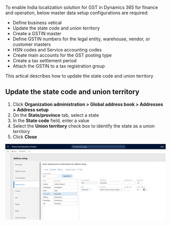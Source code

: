 To enable India localization solution for GST in Dynamics 365 for finance and operation, below master data setup configurations are required:

- Define business vetical
- Update the state code and union territory
- Create a GSTIN master
- Define GSTIN numbers for the legal entity, warehouse, vendor, or customer masters
- HSN codes and Service accounting codes
- Create main accounts for the GST posting type
- Create a tax settlement period
- Attach the GSTIN to a tax registration group

This artical describes how to update the state code and union territory

## Update the state code and union territory

1. Click **Organization administration > Global address book > Addresses > Address setup**
2. On the **State/province** tab, select a state
3. In the **State code** field, enter a value
4. Select the **Union territory** check box to identify the state as a union territory
5. Click **Close**
   
![Update State and Union Territoy](media\IND-GST-UpdateState.png)



